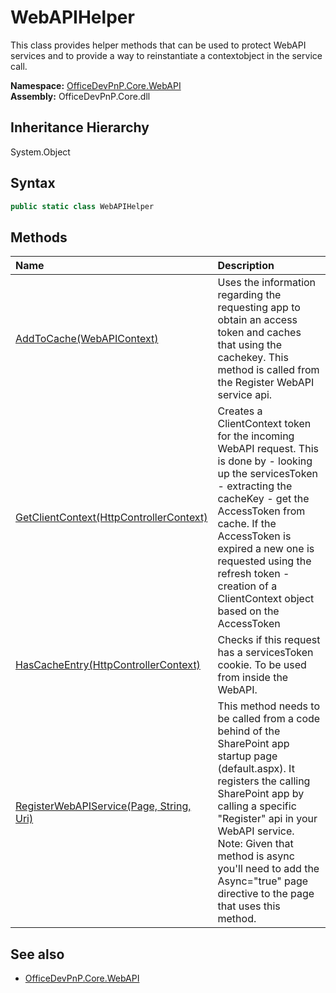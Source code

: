 # WebAPIHelper
This class provides helper methods that can be used to protect WebAPI services and to provide a way to reinstantiate a contextobject in the service call.  

**Namespace:** [OfficeDevPnP.Core.WebAPI](OfficeDevPnP.Core.WebAPI.md)  
**Assembly:** OfficeDevPnP.Core.dll  
## Inheritance Hierarchy
System.Object  


## Syntax
```C#
public static class WebAPIHelper
```
## Methods
|**Name**|**Description**|
|:-----|:-----|
| [AddToCache(WebAPIContext)](OfficeDevPnP.Core.WebAPI.WebAPIHelper.10fa47cc.md) | Uses the information regarding the requesting app to obtain an access token and caches that using the cachekey. This method is called from the Register WebAPI service api.
| [GetClientContext(HttpControllerContext)](OfficeDevPnP.Core.WebAPI.WebAPIHelper.291cca75.md) | Creates a ClientContext token for the incoming WebAPI request. This is done by - looking up the servicesToken - extracting the cacheKey - get the AccessToken from cache. If the AccessToken is expired a new one is requested using the refresh token - creation of a ClientContext object based on the AccessToken
| [HasCacheEntry(HttpControllerContext)](OfficeDevPnP.Core.WebAPI.WebAPIHelper.c4059705.md) | Checks if this request has a servicesToken cookie. To be used from inside the WebAPI.
| [RegisterWebAPIService(Page, String, Uri)](OfficeDevPnP.Core.WebAPI.WebAPIHelper.ca213228.md) | This method needs to be called from a code behind of the SharePoint app startup page (default.aspx). It registers the calling SharePoint app by calling a specific "Register" api in your WebAPI service. Note: Given that method is async you'll need to add the Async="true" page directive to the page that uses this method.
## See also
- [OfficeDevPnP.Core.WebAPI](OfficeDevPnP.Core.WebAPI.md)
